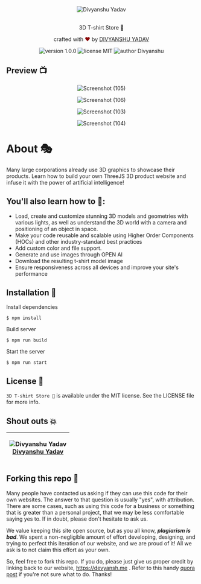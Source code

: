 <div align="center">
  <img src="https://user-images.githubusercontent.com/91051053/212481270-f6e44539-7967-4334-bff5-33d269401895.png"  alt="Divyanshu Yadav" />
</div>

<br>
<p align="center">
3D T-shirt Store 👕
</p>
<p align="center">
crafted with <span style="color: #8b0000;">&hearts;</span> by <a href="https://wwww.devyansh.me">DIVYANSHU YADAV</a>
</p>
<p align="center">
    <img src="https://img.shields.io/badge/version-1.0.0-red" alt="version 1.0.0"/>
    <img src="https://img.shields.io/badge/license-MIT-red" alt="license MIT"/>
    <img src="https://img.shields.io/badge/author-DIVYANSHU-red" alt="author Divyanshu"/>
</p>

## Preview 📺

<div align="center">
  
  ![Screenshot (105)](https://user-images.githubusercontent.com/91051053/229285048-83002888-0f6b-4827-81ce-b17e1b2cd41c.png)
  
  ![Screenshot (106)](https://user-images.githubusercontent.com/91051053/229285050-1dafec82-25ab-457a-87fc-15b9ade4a95a.png)
  
  ![Screenshot (103)](https://user-images.githubusercontent.com/91051053/229285051-9dd229f2-6010-47b5-a90a-9c86e4623c2f.png)
  
  ![Screenshot (104)](https://user-images.githubusercontent.com/91051053/229285052-9ee10e1f-90d1-43d9-9e8e-1fbc62765050.png)
<!--   <img alt="Screenshot" src="https://user-images.githubusercontent.com/91051053/216115977-02b02a8d-f8e6-493e-ba88-14e42dfa6bfc.png" /> -->
</div>

# About 🎭
Many large corporations already use 3D graphics to showcase their products. Learn how to build your own ThreeJS 3D product website and infuse it with the power of artificial intelligence!


## You'll also learn how to 🥹:  
* Load, create and customize stunning 3D models and geometries with various lights, as well as understand the 3D world with a camera and positioning of an object in space.
* Make your code reusable and scalable using Higher Order Components (HOCs) and other industry-standard best practices
* Add custom color and file support.
* Generate and use images through OPEN AI
* Download the resulting t-shirt model image
* Ensure responsiveness across all devices and improve your site's performance

## Installation 🔧

Install dependencies

```
$ npm install
```

Build server

```
$ npm run build
```

Start the server

```
$ npm run start
```

## License 📜

`3D T-shirt Store 👕` is available under the MIT license. See the LICENSE file for more info.

<!-- ## Contributing 🤝 -->

<!-- Please read `Contributing.md` for details on our code of conduct, and the process for submitting pull requests to us. -->

## Shout outs 💥

| <p align="center">![Divyanshu Yadav](https://github.com/divyanshu1810.png?size=128)<br>[Divyanshu Yadav](https://devyansh.me)</p> | 
| ---------------------------------------------------------------------------------------------------------------------------------- |



## Forking this repo 🚨

Many people have contacted us asking if they can use this code for their own websites. The answer to that question is usually "yes", with attribution. There are some cases, such as using this code for a business or something that is greater than a personal project, that we may be less comfortable saying yes to. If in doubt, please don't hesitate to ask us.

We value keeping this site open source, but as you all know, _**plagiarism is bad**_. We spent a non-negligible amount of effort developing, designing, and trying to perfect this iteration of our website, and we are proud of it! All we ask is to not claim this effort as your own.

So, feel free to fork this repo. If you do, please just give us proper credit by linking back to our website, https://devyansh.me . Refer to this handy [quora post](https://www.quora.com/Is-it-bad-to-copy-other-peoples-code) if you're not sure what to do. Thanks!

